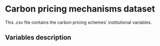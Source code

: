 # Carbon pricing mechanisms dataset

This .csv file contains the carbon pricing schemes' institutional variables.

## Variables description
